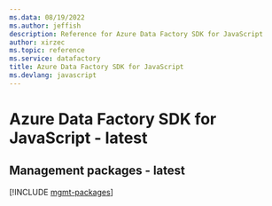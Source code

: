 ```yaml
---
ms.data: 08/19/2022
ms.author: jeffish
description: Reference for Azure Data Factory SDK for JavaScript
author: xirzec
ms.topic: reference
ms.service: datafactory
title: Azure Data Factory SDK for JavaScript
ms.devlang: javascript
---
```

# Azure Data Factory SDK for JavaScript - latest

## Management packages - latest
[!INCLUDE [mgmt-packages](data-factory-mgmt-index.md)]